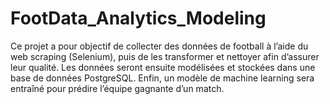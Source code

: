 # FootData_Analytics_Modeling
Ce projet a pour objectif de collecter des données de football à l’aide du web scraping (Selenium), puis de les transformer et nettoyer afin d’assurer leur qualité. Les données seront ensuite modélisées et stockées dans une base de données PostgreSQL. Enfin, un modèle de machine learning sera entraîné pour prédire l’équipe gagnante d’un match.
